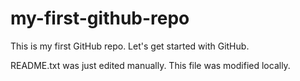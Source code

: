 # my-first-github-repo
This is my first GitHub repo. Let's get started with GitHub.

README.txt was just edited manually. This file was modified locally.
